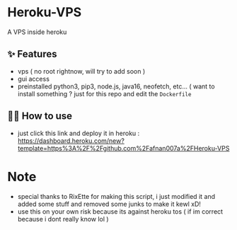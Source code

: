 # Heroku-VPS

A VPS inside heroku

## ✨ Features

- vps ( no root rightnow, will try to add soon )
- gui access 
- preinstalled python3, pip3, node.js, java16, neofetch, etc... ( want to install something ? just for this repo and edit the `Dockerfile`

## 💁‍♀️ How to use

- just click this link and deploy it in heroku : https://dashboard.heroku.com/new?template=https%3A%2F%2Fgithub.com%2Fafnan007a%2FHeroku-VPS

# Note

- special thanks to RixEtte for making this script, i just modified it and added some stuff and removed some junks to make it kewl xD!
- use this on your own risk because its against heroku tos ( if im correct because i dont really know lol )

